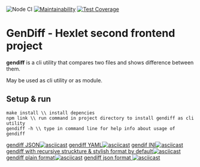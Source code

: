 ![Node CI](https://github.com/eKulshan/frontend-project-lvl2/workflows/Node%20CI/badge.svg)
[![Maintainability](https://api.codeclimate.com/v1/badges/3a974bdc54324fe27aa1/maintainability)](https://codeclimate.com/github/eKulshan/frontend-project-lvl2/maintainability)
[![Test Coverage](https://api.codeclimate.com/v1/badges/3a974bdc54324fe27aa1/test_coverage)](https://codeclimate.com/github/eKulshan/frontend-project-lvl2/test_coverage)

# GenDiff - Hexlet second frontend project
**gendiff** is a cli utility that compares two files and shows difference between them.

May be used as cli utility or as module.

## Setup & run
```
make install \\ install depencies
npm link \\ run command in project directory to install gendiff as cli utility
gendiff -h \\ type in command line for help info about usage of gendiff
```
[gendiff JSON![asciicast](https://asciinema.org/a/SZGxlTECnEcbIFWYJlyNT8pxP.svg)](https://asciinema.org/a/SZGxlTECnEcbIFWYJlyNT8pxP)
[gendiff YAML![asciicast](https://asciinema.org/a/xJLJYEWKa9OCU1tbtLLaCqnVU.svg)](https://asciinema.org/a/xJLJYEWKa9OCU1tbtLLaCqnVU)
[gendif INI![asciicast](https://asciinema.org/a/1uLiD6l6OpcDlLCEEeGrKpVSj.svg)](https://asciinema.org/a/1uLiD6l6OpcDlLCEEeGrKpVSj)
[gendiff with recursive struckture & stylish format by default![asciicast](https://asciinema.org/a/hOZ4R3MfP18tkVZCHTFqAwrvV.svg)](https://asciinema.org/a/hOZ4R3MfP18tkVZCHTFqAwrvV)
[gendiff plain format![asciicast](https://asciinema.org/a/5qsth2LeB451vtUVobmfYGTZ0.svg)](https://asciinema.org/a/5qsth2LeB451vtUVobmfYGTZ0)
[gendiff json format ![asciicast](https://asciinema.org/a/Q3jcjGHI7GsG4gYh1jA2Nt2aa.svg)](https://asciinema.org/a/Q3jcjGHI7GsG4gYh1jA2Nt2aa)